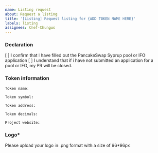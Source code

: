 ```yaml
---
name: Listing request
about: Request a listing
title: '[Listing] Request listing for {ADD TOKEN NAME HERE}'
labels: listing
assignees: Chef-Chungus
---
```


### Declaration

[ ] I confirm that I have filled out the PancakeSwap Syprup pool or IFO application
[ ] I understand that if i have not submitted an application for a pool or IFO, my PR will be closed.

### Token information

```
Token name:

Token symbol:

Token address:

Token decimals:

Project website:
```

### Logo\*

Please upload your logo in .png format with a size of 96\*96px
